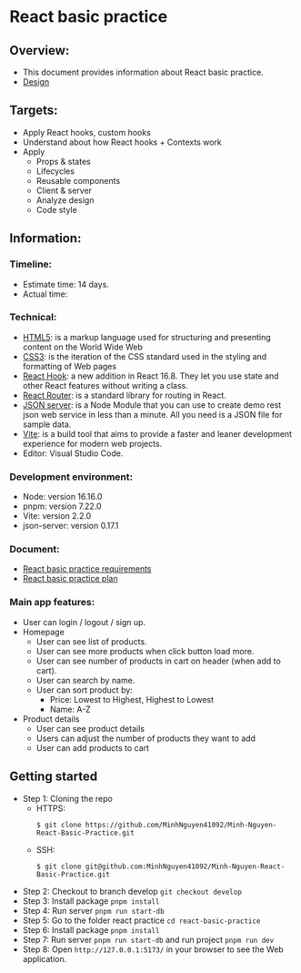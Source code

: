 # React basic practice

## Overview:
- This document provides information about React basic practice.
- [Design](https://www.figma.com/file/hzs1lkW5TzXMYaYb0L9AG4/Shoppe-(Community)?node-id=0%3A1)

## Targets:
- Apply React hooks, custom hooks
- Understand about how React hooks + Contexts work
- Apply
  - Props & states
  - Lifecycles
  - Reusable components
  - Client & server
  - Analyze design
  - Code style

## Information:

### Timeline:
  - Estimate time: 14 days.
  - Actual time: 

### Technical:
  - [HTML5](https://en.wikipedia.org/wiki/HTML5): is a markup language used for structuring and presenting content on the World Wide Web
  - [CSS3](https://www.techopedia.com/definition/28243/cascading-style-sheets-level-3-css3): is the iteration of the CSS standard used in the styling and formatting of Web pages
  - [React Hook](https://reactjs.org/docs/hooks-intro.html): a new addition in React 16.8. They let you use state and other React features without writing a class.
  - [React Router](https://v5.reactrouter.com/web/guides/quick-start): is a standard library for routing in React.
  - [JSON server](https://www.digitalocean.com/community/tutorials/json-server):  is a Node Module that you can use to create demo rest json web service in less than a minute. All you need is a JSON file for sample data.
  - [Vite](https://vitejs.dev/guide): is a build tool that aims to provide a faster and leaner development experience for modern web projects.
- Editor: Visual Studio Code.

### Development environment:
- Node: version 16.16.0
- pnpm: version 7.22.0
- Vite: version 2.2.0
- json-server: version 0.17.1

### Document:
- [React basic practice requirements](https://docs.google.com/document/d/1sKtSpHCBjVG41UQbgr7-rTqtBuEr6zGupDaYoB1Fh4k/edit#heading=h.ar0k1bmftkqn)
- [React basic practice plan](https://docs.google.com/document/d/1A4l00R8XSeN0HboQ228BYB-QL25dogINWC3cTlu-2B4/edit#heading=h.hns12qy2rutr)

### Main app features:
- User can login / logout / sign up.
- Homepage
  - User can see list of products.
  - User can see more products when click button load more.
  - User can see number of products in cart on header (when add to cart).
  - User can search by name.
  - User can sort product by:
    - Price: Lowest to Highest, Highest to Lowest
    - Name: A-Z
- Product details
  - User can see product details
  - Users can adjust the number of products they want to add
  - User can add products to cart


## Getting started
- Step 1: Cloning the repo
    - HTTPS: 
      ```
      $ git clone https://github.com/MinhNguyen41092/Minh-Nguyen-React-Basic-Practice.git
      ```
    - SSH: 
      ```
      $ git clone git@github.com:MinhNguyen41092/Minh-Nguyen-React-Basic-Practice.git
      ```
- Step 2: Checkout to branch develop `git checkout develop`
- Step 3: Install package `pnpm install`
- Step 4: Run server `pnpm run start-db`
- Step 5: Go to the folder react practice `cd react-basic-practice`
- Step 6: Install package `pnpm install`
- Step 7: Run server `pnpm run start-db` and run project `pnpm run dev`
- Step 8: Open `http://127.0.0.1:5173/` in your browser to see the Web application.